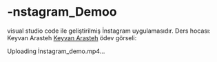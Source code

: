 # -nstagram_Demoo
visual studio code ile geliştirilmiş İnstagram uygulamasıdır.
Ders hocası: Keyvan Arasteh
[Keyvan Arasteh](https://github.com/keyvanarasteh)
ödev görseli:


Uploading İnstagram_demo.mp4…

